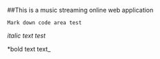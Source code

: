 ##This is a music streaming online web application

<code>Mark down code area test</code>

_italic text test_

*bold text text_